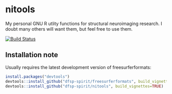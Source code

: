 # nitools 
My personal GNU R utlity functions for structural neuroimaging research. I doubt many others will want them, but feel free to use them.

[![Build Status](https://travis-ci.org/dfsp-spirit/nitools.svg?branch=master)](https://travis-ci.org/dfsp-spirit/nitools)

## Installation note

Usually requires the latest development version of freesurferformats: 

```r
install.packages("devtools")
devtools::install_github("dfsp-spirit/freesurferformats", build_vignettes=TRUE)
devtools::install_github("dfsp-spirit/nitools", build_vignettes=TRUE)
```
